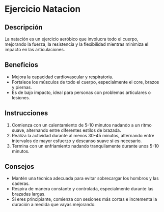 # Ejercicio Natacion 

## Descripción
La natación es un ejercicio aeróbico que involucra todo el cuerpo, mejorando la fuerza, la resistencia y la flexibilidad mientras minimiza el impacto en las articulaciones.

## Beneficios
- Mejora la capacidad cardiovascular y respiratoria.
- Fortalece los músculos de todo el cuerpo, especialmente el core, brazos y piernas.
- Es de bajo impacto, ideal para personas con problemas articulares o lesiones.

## Instrucciones
1. Comienza con un calentamiento de 5-10 minutos nadando a un ritmo suave, alternando entre diferentes estilos de brazada.
2. Realiza la actividad durante al menos 30-45 minutos, alternando entre intervalos de mayor esfuerzo y descanso suave si es necesario.
3. Termina con un enfriamiento nadando tranquilamente durante unos 5-10 minutos.

## Consejos
- Mantén una técnica adecuada para evitar sobrecargar los hombros y las caderas.
- Respira de manera constante y controlada, especialmente durante las brazadas largas.
- Si eres principiante, comienza con sesiones más cortas e incrementa la duración a medida que vayas mejorando.